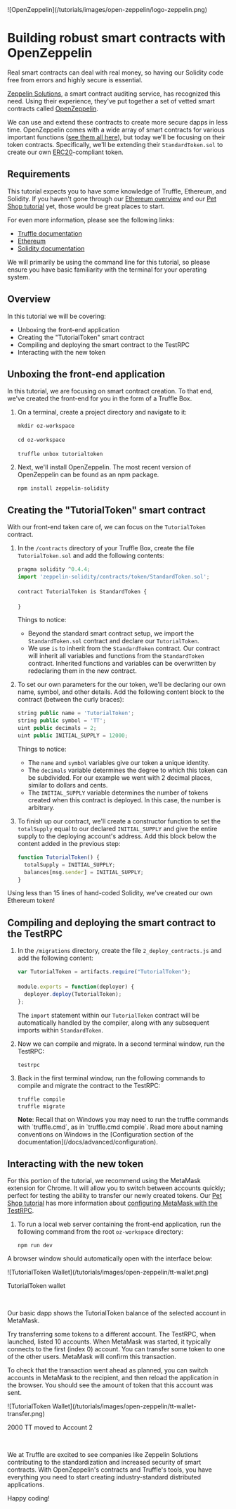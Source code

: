 </div><div class="text-center container">
  ![OpenZeppelin](/tutorials/images/open-zeppelin/logo-zeppelin.png)
</div><div class="container container-narrow">

# Building robust smart contracts with OpenZeppelin

Real smart contracts can deal with real money, so having our Solidity code free from errors and highly secure is essential.

[Zeppelin Solutions](https://zeppelin.solutions/), a smart contract auditing service, has recognized this need. Using their experience, they've put together a set of vetted smart contracts called [OpenZeppelin](https://openzeppelin.org/).

We can use and extend these contracts to create more secure dapps in less time. OpenZeppelin comes with a wide array of smart contracts for various important functions ([see them all here](https://github.com/OpenZeppelin/zeppelin-solidity)), but today we'll be focusing on their token contracts. Specifically, we'll be extending their `StandardToken.sol` to create our own [ERC20](https://theethereum.wiki/w/index.php/ERC20_Token_Standard)-compliant token.


## Requirements

This tutorial expects you to have some knowledge of Truffle, Ethereum, and Solidity. If you haven't gone through our [Ethereum overview](/tutorial/ethereum-overview) and our [Pet Shop tutorial](/tutorials/pet-shop) yet, those would be great places to start.

For even more information, please see the following links:

* [Truffle documentation](/docs/)
* [Ethereum](https://ethereum.org/)
* [Solidity documentation](https://solidity.readthedocs.io/en/develop/)

We will primarily be using the command line for this tutorial, so please ensure you have basic familiarity with the terminal for your operating system.

## Overview

In this tutorial we will be covering:

* Unboxing the front-end application
* Creating the "TutorialToken" smart contract
* Compiling and deploying the smart contract to the TestRPC
* Interacting with the new token

## Unboxing the front-end application

In this tutorial, we are focusing on smart contract creation. To that end, we've created the front-end for you in the form of a Truffle Box.

1. On a terminal, create a project directory and navigate to it:

   ```shell
   mkdir oz-workspace

   cd oz-workspace

   truffle unbox tutorialtoken
   ```

1. Next, we'll install OpenZeppelin. The most recent version of OpenZeppelin can be found as an npm package.

   ```shell
   npm install zeppelin-solidity
   ```

## Creating the "TutorialToken" smart contract

With our front-end taken care of, we can focus on the `TutorialToken` contract.

1. In the `/contracts` directory of your Truffle Box, create the file `TutorialToken.sol` and add the following contents:

   ```javascript
   pragma solidity ^0.4.4;
   import 'zeppelin-solidity/contracts/token/StandardToken.sol';

   contract TutorialToken is StandardToken {

   }
   ```

   Things to notice:

   * Beyond the standard smart contract setup, we import the `StandardToken.sol` contract and declare our `TutorialToken`.
   * We use `is` to inherit from the `StandardToken` contract. Our contract will inherit all variables and functions from the `StandardToken` contract. Inherited functions and variables can be overwritten by redeclaring them in the new contract.

1. To set our own parameters for the our token, we'll be declaring our own name, symbol, and other details. Add the following content block to the contract (between the curly braces):

   ```javascript
   string public name = 'TutorialToken';
   string public symbol = 'TT';
   uint public decimals = 2;
   uint public INITIAL_SUPPLY = 12000;
   ```

   Things to notice:

   * The `name` and `symbol` variables give our token a unique identity.
   * The `decimals` variable determines the degree to which this token can be subdivided. For our example we went with 2 decimal places, similar to dollars and cents.
   * The `INITIAL_SUPPLY` variable determines the number of tokens created when this contract is deployed. In this case, the number is arbitrary.

1. To finish up our contract, we'll create a constructor function to set the `totalSupply` equal to our declared `INITIAL_SUPPLY` and give the entire supply to the deploying account's address. Add this block below the content added in the previous step:

   ```javascript
   function TutorialToken() {
     totalSupply = INITIAL_SUPPLY;
     balances[msg.sender] = INITIAL_SUPPLY;
   }
   ```

Using less than 15 lines of hand-coded Solidity, we've created our own Ethereum token!

## Compiling and deploying the smart contract to the TestRPC

1. In the `/migrations` directory, create the file `2_deploy_contracts.js` and add the following content:

   ```javascript
   var TutorialToken = artifacts.require("TutorialToken");

   module.exports = function(deployer) {
     deployer.deploy(TutorialToken);
   };
   ```

   The `import` statement within our `TutorialToken` contract will be automatically handled by the compiler, along with any subsequent imports within `StandardToken`.

1. Now we can compile and migrate. In a second terminal window, run the TestRPC:

   ```shell
   testrpc
   ```

1. Back in the first terminal window, run the following commands to compile and migrate the contract to the TestRPC:

   ```shell
   truffle compile
   truffle migrate
   ```

   <p class="alert alert-info">
   <strong>Note</strong>: Recall that on Windows you may need to run the truffle commands with `truffle.cmd`, as in `truffle.cmd compile`. Read more about naming conventions on Windows in the [Configuration section of the documentation](/docs/advanced/configuration).
   </p>


## Interacting with the new token

For this portion of the tutorial, we recommend using the MetaMask extension for Chrome. It will allow you to switch between accounts quickly; perfect for testing the ability to transfer our newly created tokens. Our [Pet Shop tutorial](/tutorials/pet-shop) has more information about [configuring MetaMask with the TestRPC](/tutorials/pet-shop#interacting-with-the-dapp-in-a-browser).

1. To run a local web server containing the front-end application, run the following command from the root `oz-workspace` directory:

   ```shell
   npm run dev
   ```

A browser window should automatically open with the interface below:

</div><div class="text-center container">
  ![TutorialToken Wallet](/tutorials/images/open-zeppelin/tt-wallet.png)
  <p class="caption">TutorialToken wallet</p><br/>
</div><div class="container container-narrow">

Our basic dapp shows the TutorialToken balance of the selected account in MetaMask.

Try transferring some tokens to a different account. The TestRPC, when launched, listed 10 accounts. When MetaMask was started, it typically connects to the first (index 0) account. You can transfer some token to one of the other users. MetaMask will confirm this transaction.

To check that the transaction went ahead as planned, you can switch accounts in MetaMask to the recipient, and then reload the application in the browser. You should see the amount of token that this account was sent.

</div><div class="text-center container">
  ![TutorialToken Wallet](/tutorials/images/open-zeppelin/tt-wallet-transfer.png)
  <p class="caption">2000 TT moved to Account 2</p><br/>
</div><div class="container container-narrow">

We at Truffle are excited to see companies like Zeppelin Solutions contributing to the standardization and increased security of smart contracts. With OpenZeppelin's contracts and Truffle's tools, you have everything you need to start creating industry-standard distributed applications.

Happy coding!
